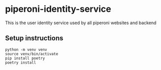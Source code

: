 # piperoni-identity-service
This is the user identity service used by all piperoni websites and backend

## Setup instructions
```
python -m venv venv
source venv/bin/activate
pip install poetry
poetry install
```
